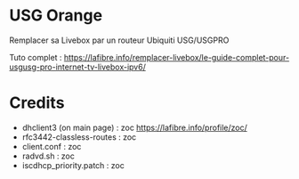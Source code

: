 # USG Orange
Remplacer sa Livebox par un routeur Ubiquiti USG/USGPRO

Tuto complet : https://lafibre.info/remplacer-livebox/le-guide-complet-pour-usgusg-pro-internet-tv-livebox-ipv6/


# Credits
* dhclient3 (on main page) : zoc https://lafibre.info/profile/zoc/
* rfc3442-classless-routes : zoc
* client.conf : zoc
* radvd.sh : zoc
* iscdhcp_priority.patch : zoc
